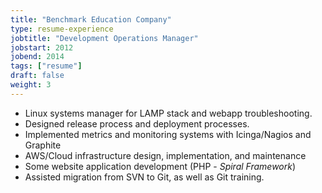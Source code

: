 ```yaml
---
title: "Benchmark Education Company"
type: resume-experience
jobtitle: "Development Operations Manager"
jobstart: 2012
jobend: 2014
tags: ["resume"]
draft: false
weight: 3
---
```

* Linux systems manager for LAMP stack and webapp troubleshooting.
* Designed release process and deployment processes.
* Implemented metrics and monitoring systems with Icinga/Nagios and Graphite
* AWS/Cloud infrastructure design, implementation, and maintenance
* Some website application development (PHP - _Spiral Framework_)
* Assisted migration from SVN to Git, as well as Git training.

